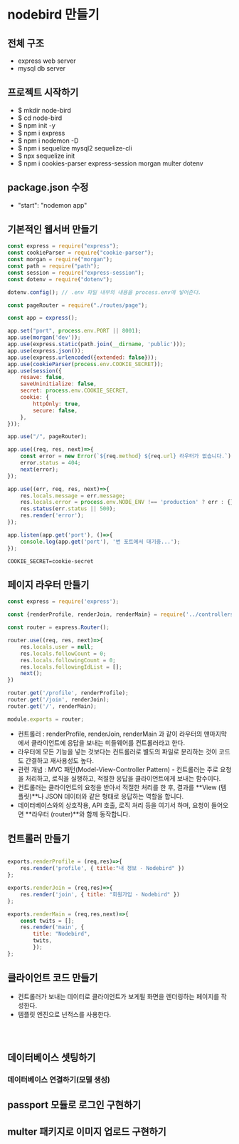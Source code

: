 # nodebird 만들기

## 전체 구조

- express web server
- mysql db server

## 프로젝트 시작하기

- $ mkdir node-bird
- $ cd node-bird
- $ npm init -y
- $ npm i express
- $ npm i nodemon -D
- $ npm i sequelize mysql2 sequelize-cli
- $ npx sequelize init
- $ npm i cookies-parser express-session morgan multer dotenv

## package.json 수정

- "start": "nodemon app"

## 기본적인 웹서버 만들기

```js /app.js
const express = require("express");
const cookieParser = require("cookie-parser");
const morgan = require("morgan");
const path = require("path");
const session = require("express-session");
const dotenv = require("dotenv");

dotenv.config(); // .env 파일 내부의 내용을 process.env에 넣어준다.

const pageRouter = require("./routes/page");

const app = express();

app.set("port", process.env.PORT || 8001);
app.use(morgan('dev'));
app.use(express.static(path.join(__dirname, 'public')));
app.use(express.json());
app.use(express.urlencoded({extended: false}));
app.use(cookieParser(process.env.COOKIE_SECRET));
app.use(session({
    resave: false,
    saveUninitialize: false,
    secret: process.env.COOKIE_SECRET,
    cookie: {
        httpOnly: true,
        secure: false,
    },
}));

app.use("/", pageRouter);

app.use((req, res, next)=>{
    const error = new Error(`${req.method} ${req.url} 라우터가 없습니다.`);
    error.status = 404;
    next(error);
});

app.use((err, req, res, next)=>{
    res.locals.message = err.message;
    res.locals.error = process.env.NODE_ENV !== 'production' ? err : {};
    res.status(err.status || 500);
    res.render('error');
});

app.listen(app.get('port'), ()=>{
    console.log(app.get('port'), '번 포트에서 대기중...');
});

```

```/.env
COOKIE_SECRET=cookie-secret
```

## 페이지 라우터 만들기

```js /routes/page.js
const express = require('express');

const {renderProfile, renderJoin, renderMain} = require('../controllers/page');

const router = express.Router();

router.use((req, res, next)=>{
    res.locals.user = null;
    res.locals.followCount = 0;
    res.locals.followingCount = 0;
    res.locals.followingIdList = [];
    next();
})

router.get('/profile', renderProfile);
router.get('/join', renderJoin);
router.get('/', renderMain);

module.exports = router;
```

- 컨트롤러 : renderProfile, renderJoin, renderMain 과 같이 라우터의 맨마지막에서 클라이언트에 응답을 보내는 미들웨어를 컨트롤러라고 한다.
- 라우터에 모든 기능을 넣는 것보다는 컨트롤러로 별도의 파일로 분리하는 것이 코드도 간결하고 재사용성도 높다.
- 관련 개념 : MVC 패턴(Model-View-Controller Pattern) - 컨트롤러는 주로 요청을 처리하고, 로직을 실행하고, 적절한 응답을 클라이언트에게 보내는 함수이다.
- 컨트롤러는 클라이언트의 요청을 받아서 적절한 처리를 한 후, 결과를 **View (템플릿)**나 JSON 데이터와 같은 형태로 응답하는 역할을 합니다.
- 데이터베이스와의 상호작용, API 호출, 로직 처리 등을 여기서 하며, 요청이 들어오면 **라우터 (router)**와 함께 동작합니다.

## 컨트롤러 만들기

```js /controlles/page.js

exports.renderProfile = (req,res)=>{
    res.render('profile', { title:"내 정보 - Nodebird" })
};

exports.renderJoin = (req,res)=>{
    res.render('join', { title: "회원가입 - Nodebird" })
};

exports.renderMain = (req,res,next)=>{
    const twits = [];
    res.render('main', { 
        title: "Nodebird",
        twits,
        });
};
```

## 클라이언트 코드 만들기

- 컨트롤러가 보내는 데이터로 클라이언트가 보게될 화면을 렌더링하는 페이지를 작성한다.
- 템플릿 엔진으로 넌적스를 사용한다.

```html /views/layout.html

```

```html /views/join.html

```

```html /views/main.html

```


## 데이터베이스 셋팅하기

### 데이터베이스 연결하기(모델 생성)

## passport 모듈로 로그인 구현하기

## multer 패키지로 이미지 업로드 구현하기
